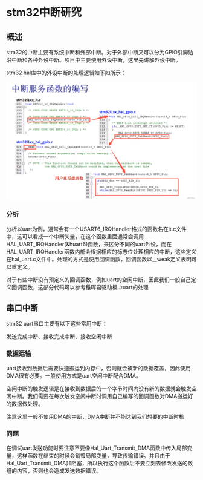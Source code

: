 # stm32中断研究

## 概述

stm32的中断主要有系统中断和外部中断。对于外部中断又可以分为GPIO引脚边沿中断和各种外设中断。项目中主要使用外设中断，这里先讲解外设中断。

stm32 hal库中的外设中断的处理逻辑如下如所示：

![image-20241106192934395](串口中断.assets/image-20241106192934395-1730892829500-2.png)

### 分析

分析以uart为例，通常会有一个USART6_IRQHandler格式的函数名在it.c文件中，这可以看成一个中断矢量，在这个函数里面通常会调用HAL_UART_IRQHandler(&huart6)函数，来区分不同的uart外设，而在HAL_UART_IRQHandler函数内部会根据相应的标志位处理相应的中断，这些定义在hal_uart.c文件中。处理的方式是使用回调函数，回调函数以__weak定义表明可以重定义。

对于有些中断没有预定义的回调函数，例如uart的空闲中断，因此我们一般自己定义回调函数，这部分代码可以参考稚晖君驱动板中uart的处理



## 串口中断

stm32 uart串口主要有以下这些常用中断：

发送完成中断、接收完成中断、接收空闲中断

### 数据运输

uart接收到数据后需要快速搬运到内存中，否则就会被新的数据覆盖，因此使用DMA很有必要。一般使用方式是uart空闲中断配合DMA。

空闲中断的触发逻辑是在接收到数据后的一个字节时间内没有新的数据就会触发空闲中断。我们需要在每次触发空闲中断时调用自己编写的回调函数对DMA搬运好的数据做处理。

注意这里一般不使用DMA的中断，DMA中断并不能达到我们想要的中断时机

### 问题

在调试uart发送功能时要注意不要像Hal_Uart_Transmit_DMA函数中传入局部变量，这样函数在结束的时候会销毁局部变量，导致传输错误。并且由于Hal_Uart_Transmit_DMA非阻塞，所以执行这个函数后不要立刻去修改发送的数组的内容，否则也会造成发送数据错误。